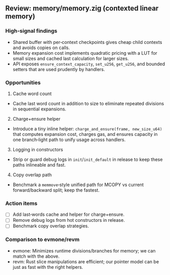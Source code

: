 ## Review: memory/memory.zig (contexted linear memory)

### High-signal findings

- Shared buffer with per‑context checkpoints gives cheap child contexts and avoids copies on calls.
- Memory expansion cost implements quadratic pricing with a LUT for small sizes and cached last calculation for larger sizes.
- API exposes `ensure_context_capacity`, `set_u256`, `get_u256`, and bounded setters that are used prudently by handlers.

### Opportunities

1) Cache word count
- Cache last word count in addition to size to eliminate repeated divisions in sequential expansions.

2) Charge+ensure helper
- Introduce a tiny inline helper: `charge_and_ensure(frame, new_size_u64)` that computes expansion cost, charges gas, and ensures capacity in one branch‑light path to unify usage across handlers.

3) Logging in constructors
- Strip or guard debug logs in `init`/`init_default` in release to keep these paths inlineable and fast.

4) Copy overlap path
- Benchmark a `memmove`‑style unified path for MCOPY vs current forward/backward split; keep the fastest.

### Action items

- [ ] Add last‑words cache and helper for charge+ensure.
- [ ] Remove debug logs from hot constructors in release.
- [ ] Benchmark copy overlap strategies.

### Comparison to evmone/revm

- evmone: Minimizes runtime divisions/branches for memory; we can match with the above.
- revm: Rust slice manipulations are efficient; our pointer model can be just as fast with the right helpers.


